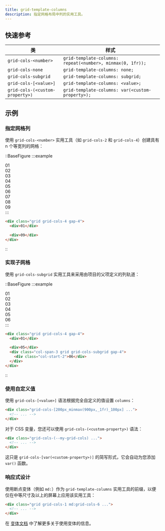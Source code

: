 ```yaml
---
title: grid-template-columns
description: 指定网格布局中列的实用工具。
---
```


## 快速参考

类                     | 样式
------------------------- | --------------------------------------------------
`grid-cols-<number>`      | `grid-template-columns: repeat(<number>, minmax(0, 1fr));`
`grid-cols-none`          | `grid-template-columns: none;`
`grid-cols-subgrid`       | `grid-template-columns: subgrid;`
`grid-cols-[<value>]`     | `grid-template-columns: <value>;`
`grid-cols-(<custom-property>)` | `grid-template-columns: var(<custom-property>);`

## 示例
### 指定网格列

使用 `grid-cols-<number>` 实用工具（如 `grid-cols-2` 和 `grid-cols-4`）创建具有 n 个等宽列的网格：

::BaseFigure
:::example
<div class="grid grid-cols-1">
  <Stripes border class="col-start-1 row-start-1 rounded-lg"></Stripes>
  <div class="col-start-1 row-start-1 grid grid-cols-4 gap-4 rounded-lg text-center font-mono text-sm leading-6 font-bold text-white">
    <div class="rounded-lg bg-fuchsia-500 p-4">01</div>
    <div class="rounded-lg bg-fuchsia-500 p-4">02</div>
    <div class="rounded-lg bg-fuchsia-500 p-4">03</div>
    <div class="rounded-lg bg-fuchsia-500 p-4">04</div>
    <div class="rounded-lg bg-fuchsia-500 p-4">05</div>
    <div class="rounded-lg bg-fuchsia-500 p-4">06</div>
    <div class="rounded-lg bg-fuchsia-500 p-4">07</div>
    <div class="rounded-lg bg-fuchsia-500 p-4">08</div>
    <div class="rounded-lg bg-fuchsia-500 p-4">09</div>
  </div>
</div>
:::

```html
<div class="grid grid-cols-4 gap-4">
  <div>01</div>
  
  <div>09</div>
</div>
```
::

### 实现子网格

使用 `grid-cols-subgrid` 实用工具来采用由项目的父项定义的列轨道：

::BaseFigure
:::example
<div class="grid grid-cols-4 gap-4 rounded-lg text-center font-mono text-sm leading-6 font-bold text-white">
  <div class="rounded-lg bg-indigo-300 p-4 dark:bg-indigo-900">01</div>
  <div class="rounded-lg bg-indigo-300 p-4 dark:bg-indigo-900">02</div>
  <div class="rounded-lg bg-indigo-300 p-4 dark:bg-indigo-900">03</div>
  <div class="rounded-lg bg-indigo-300 p-4 dark:bg-indigo-900">04</div>
  <div class="rounded-lg bg-indigo-300 p-4 dark:bg-indigo-900">05</div>
  <div class="col-span-3 grid grid-cols-subgrid gap-4">
    <Stripes border class="rounded-lg p-4"></Stripes>
    <div class="rounded-lg bg-pink-500 p-4">06</div>
    <Stripes border class="rounded-lg p-4"></Stripes>
  </div>
</div>
:::

```html
<div class="grid grid-cols-4 gap-4">
  <div>01</div>
  
  <div>05</div>
  <div class="col-span-3 grid grid-cols-subgrid gap-4">
    <div class="col-start-2">06</div>
  </div>
</div>
```
::

### 使用自定义值

使用 `grid-cols-[<value>]` 语法根据完全自定义的值设置 `columns`：

```html
<div class="grid-cols-[200px_minmax(900px,_1fr)_100px] ...">
  <!-- ... -->
</div>
```

对于 CSS 变量，您还可以使用 `grid-cols-(<custom-property>)` 语法：

```html
<div class="grid-cols-(--my-grid-cols) ...">
  <!-- ... -->
</div>
```

这只是 `grid-cols-[var(<custom-property>)]` 的简写形式，它会自动为您添加 `var()` 函数。

### 响应式设计

使用断点变体（例如 `md:`）作为 `grid-template-columns` 实用工具的前缀，以便仅在中等尺寸及以上的屏幕上应用该实用工具：

```html
<div class="grid grid-cols-1 md:grid-cols-6 ...">
  <!-- ... -->
</div>
```

在 [变体文档](https://tailwindcss.com/docs/responsive-design) 中了解更多关于使用变体的信息。

